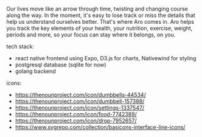 Our lives move like an arrow through time, twisting and changing course
along the way. In the moment, it's easy to lose track or miss the details
that help us understand ourselves better. That's where Aro comes in.
Aro helps you track the key elements of your health, your nutrition,
exercise, weight, periods and more, so your focus can stay where it belongs,
on you.

tech stack:
- react native frontend using Expo, D3.js for charts, Nativewind for styling
- postgresql database (sqlite for now)
- golang backend

icons:
- https://thenounproject.com/icon/dumbbells-44534/
- https://thenounproject.com/icon/dumbbell-157388/
- https://thenounproject.com/icon/settings-1337547/
- https://thenounproject.com/icon/food-7742389/
- https://thenounproject.com/icon/drop-7952657/
- https://www.svgrepo.com/collection/basicons-interface-line-icons/
